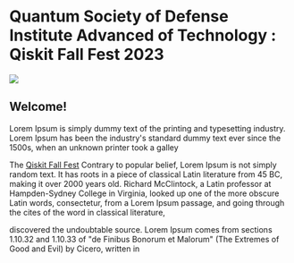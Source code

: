 # Quantum Society of Defense Institute Advanced of Technology : Qiskit Fall Fest 2023

<img src="https://github.com/yuvrajsingh05121999/QSoD-Qiskit_Fall_Fest_2023/assets/95167383/4f4a8065-60d9-4753-8f7b-33d406a556fc">

## Welcome!
Lorem Ipsum is simply dummy text of the printing and typesetting industry. Lorem Ipsum has been the industry's standard dummy text ever since the 1500s, when an unknown printer took a galley

The [Qiskit Fall Fest]([https://medium.com/qiskit/introducing-the-qiskit-fall-fest-feb8456b557](https://medium.com/qiskit/you-are-invited-to-the-2023-qiskit-fall-fest-a0efc490f24a)) Contrary to popular belief, Lorem Ipsum is not simply random text. It has roots in a piece of classical Latin literature from 45 BC, making it over 2000 years old. Richard McClintock, a Latin professor at Hampden-Sydney College in Virginia, looked up one of the more obscure Latin words, consectetur, from a Lorem Ipsum passage, and going through the cites of the word in classical literature, 

discovered the undoubtable source. Lorem Ipsum comes from sections 1.10.32 and 1.10.33 of "de Finibus Bonorum et Malorum" (The Extremes of Good and Evil) by Cicero, written in
